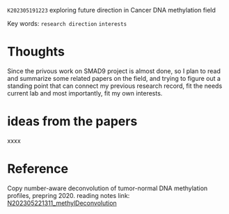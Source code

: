  `K202305191223` exploring future direction in Cancer DNA methylation field
 
 Key words: `research direction` `interests` 
 
# Thoughts
Since the privous work on SMAD9 project is almost done, so I plan to read and summarize some related papers on the field, and trying to figure out a standing point that 
can connect my previous research record, fit the needs current lab and most importantly, fit my own interests.

# ideas from the papers
xxxx

# Reference
Copy number-aware deconvolution of tumor-normal DNA methylation profiles, prepring 2020. reading notes link: [N202305221311_methylDeconvolution](https://github.com/yz46606/paper_note/edit/main/N202305221311_methylDeconvolution.md)
